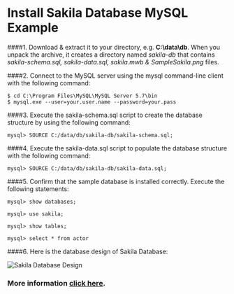 # Install Sakila Database MySQL Example

####1. Download & extract it to your directory, e.g. **C:\data\db**. When you unpack the archive, it creates a directory named *sakila-db* that contains *sakila-schema.sql, sakila-data.sql, sakila.mwb & SampleSakila.png* files.

####2. Connect to the MySQL server using the mysql command-line client with the following command:

```shell
$ cd C:\Program Files\MySQL\MySQL Server 5.7\bin
$ mysql.exe --user=your.user.name --password=your.pass
```

####3. Execute the sakila-schema.sql script to create the database structure by using the following command:

```shell
mysql> SOURCE C:/data/db/sakila-db/sakila-schema.sql;
```

####4. Execute the sakila-data.sql script to populate the database structure with the following command:

```shell
mysql> SOURCE C:/data/db/sakila-db/sakila-data.sql;
```

####5. Confirm that the sample database is installed correctly. Execute the following statements:

```shell
mysql> show databases;
```
```shell
mysql> use sakila;
```
```shell
mysql> show tables;
```
```shell
mysql> select * from actor
```
####6. Here is the database design of Sakila Database:

![Sakila Database Design](https://raw.githubusercontent.com/LintangWisesa/Sakila_MySQL_Example/master/SampleSakila.png)

### More information [click here](https://dev.mysql.com/doc/sakila/en/sakila-introduction.html).
